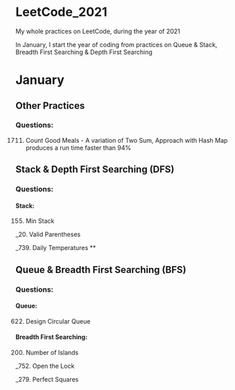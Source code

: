 # LeetCode_2021
My whole practices on LeetCode, during the year of 2021

In January, I start the year of coding from practices on Queue & Stack, Breadth First Searching & Depth First Searching

# January

## Other Practices

### Questions:

1711. Count Good Meals - A variation of Two Sum, Approach with Hash Map produces a run time faster than 94%

## Stack & Depth First Searching (DFS)

### Questions:

#### Stack:

155. Min Stack

_20. Valid Parentheses

_739. Daily Temperatures **

## Queue & Breadth First Searching (BFS)

### Questions:

#### Queue:

622. Design Circular Queue

#### Breadth First Searching:

200. Number of Islands

_752. Open the Lock

_279. Perfect Squares
